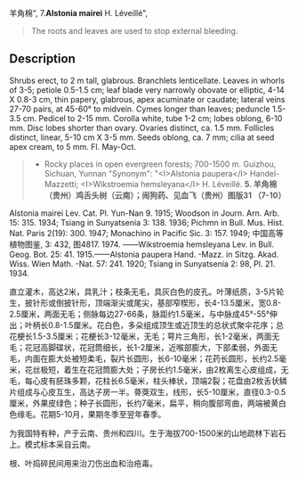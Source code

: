 羊角棉",
7.**Alstonia mairei** H. Léveillé",

> The roots and leaves are used to stop external bleeding.

## Description
Shrubs erect, to 2 m tall, glabrous. Branchlets lenticellate. Leaves in whorls of 3-5; petiole 0.5-1.5 cm; leaf blade very narrowly obovate or elliptic, 4-14 X 0.8-3 cm, thin papery, glabrous, apex acuminate or caudate; lateral veins 27-70 pairs, at 45-60° to midvein. Cymes longer than leaves; peduncle 1.5-3.5 cm. Pedicel to 2-15 mm. Corolla white, tube 1-2 cm; lobes oblong, 6-10 mm. Disc lobes shorter than ovary. Ovaries distinct, ca. 1.5 mm. Follicles distinct, linear, 5-10 cm X 3-5 mm. Seeds oblong, ca. 7 mm; cilia at seed apex cream, to 5 mm. Fl. May-Oct.

> * Rocky places in open evergreen forests; 700-1500 m. Guizhou, Sichuan, Yunnan
  "Synonym": "&lt;I&gt;Alstonia paupera&lt;/I&gt; Handel-Mazzetti; &lt;I&gt;Wikstroemia hemsleyana&lt;/I&gt; H. Léveillé.
**5. 羊角棉（贵州）鸡舌头树（云南）；闹狗药、见血飞（贵州）图版31 （7-10）**

Alstonia mairei Lev. Cat. Pl. Yun-Nan 9. 1915; Woodson in Journ. Arn. Arb. 15: 315. 1934; Tsiang in Sunyatsenia 3: 138. 1936; Pichmn in Bull. Mus. Hist. Nat. Paris 2(19): 300. 1947; Monachino in Pacific Sic. 3: 157. 1949; 中国高等植物图鉴, 3: 432, 图4817. 1974. ——Wikstroemia hemsleyana Lev. in Bull. Geog. Bot. 25: 41. 1915.——Alstonia paupera Hand. -Mazz. in Sitzg. Akad. Wiss. Wien Math. -Nat. 57: 241. 1920; Tsiang in Sunyatsenia 2: 98, Pl. 21. 1934.

直立灌木，高达2米，具乳汁；枝条无毛，具灰白色的皮孔。叶薄纸质，3-5片轮生，披针形或倒披针形，顶端渐尖或尾尖，基部窄楔形，长4-13.5厘米，宽0.8-2.5厘米，两面无毛；侧脉每边27-66条，脉距约1.5毫米，与中脉成45°-55°伸出；叶柄长0.8-1.5厘米。花白色，多朵组成顶生或近顶生的总状式聚伞花序；总花梗长1.5-3.5厘米；花梗长3-12毫米，无毛；萼片三角形，长1-2毫米，两面无毛；花冠高脚碟状，花冠筒细长，长1-2厘米，近喉部膨大，下部柔弱，外面无毛，内面在膨大处被短柔毛，裂片长圆形，长6-10毫米；花药长圆形，长约2.5毫米，花丝极短，着生在花冠筒膨大处；子房长约1.5毫米，由2枚离生心皮组成，无毛，每心皮有胚珠多颗，花柱长6.5毫米，柱头棒状，顶端2裂；花盘由2枚舌状鳞片组成与心皮互生，高达子房一半。蓇葖双生，线形，长5-10厘米，直径0.3-0.5厘米，外果皮绿色；种子长圆形，长约7毫米，扁平，稍向腹部弯曲，两端被黄白色缘毛。花期5-10月，果期冬季至翌年春季。

为我国特有种，产于云南、贵州和四川。生于海拔700-1500米的山地疏林下岩石上。模式标本采自云南。

根、叶捣碎民间用来治刀伤出血和治疮毒。
